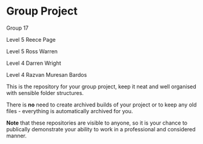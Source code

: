 # Group Project
Group 17

Level 5 Reece Page 

Level 5 Ross Warren



Level 4 Darren Wright

Level 4 Razvan Muresan Bardos


This is the repository for your group project, keep it neat and well organised with sensible folder structures.

There is **no** need to create archived builds of your project or to keep any old files - everything is automatically archived for you.

**Note** that these repositories are visible to anyone, so it is your chance to publically demonstrate your ability to work in a professional and considered manner.
